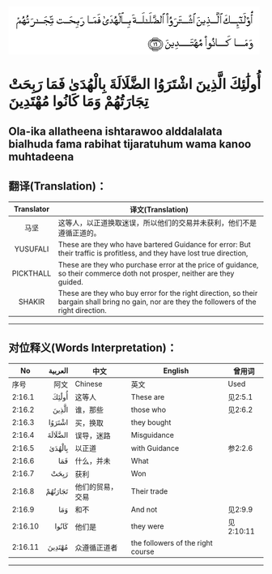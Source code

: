 ![002:016](images/002_016.gif)

#  أُولَٰئِكَ الَّذِينَ اشْتَرَوُا الضَّلَالَةَ بِالْهُدَىٰ فَمَا رَبِحَتْ تِجَارَتُهُمْ وَمَا كَانُوا مُهْتَدِينَ 

## Ola-ika allatheena ishtarawoo alddalalata bialhuda fama rabihat tijaratuhum wama kanoo muhtadeena

## 翻译(Translation)：

| Translator | 译文(Translation)                                            |
| :--------: | ------------------------------------------------------------ |
|    马坚    | 这等人，以正道换取迷误，所以他们的交易并未获利，他们不是遵循正道的。 |
|  YUSUFALI  | These are they who have bartered Guidance for error: But their traffic is profitless, and they have lost true direction, |
| PICKTHALL  | These are they who purchase error at the price of guidance, so their commerce doth not prosper, neither are they guided. |
|   SHAKIR   | These are they who buy error for the right direction, so their bargain shall bring no gain, nor are they the followers of the right direction. |

---

## 对位释义(Words Interpretation)：

| No      | العربية | 中文             | English                           | 曾用词    |
| ------- | ------: | ---------------- | --------------------------------- | --------- |
| 序号    |    阿文 | Chinese          | 英文                              | Used      |
| 2:16.1  |   أُولَٰئِكَ | 这等人           | These are                         | 见2:5.1   |
| 2:16.2  |   الَّذِينَ | 谁，那些         | those who                         | 见2:6.2   |
| 2:16.3  |  اشْتَرَوُا | 买，换取         | they bought                       |           |
| 2:16.4  | الضَّلَالَةَ | 误导，迷路       | Misguidance                       |           |
| 2:16.5  |  بِالْهُدَىٰ | 以正道           | with Guidance                     | 参2:2.6   |
| 2:16.6  |     فَمَا | 什么，并未       | What                              |           |
| 2:16.7  |    رَبِحَتْ | 获利             | Won                               |           |
| 2:16.8  | تَجَارَتُهُمْ | 他们的贸易，交易 | Their trade                       |           |
| 2:16.9  |     وَمَا | 和不             | And not                           | 见2:9.9   |
| 2:16.10 |   كَانُوا | 他们是           | they were                         | 见2:10:11 |
| 2:16.11 |  مُهْتَدِينَ | 众遵循正道者     | the followers of the right course |           |

---

